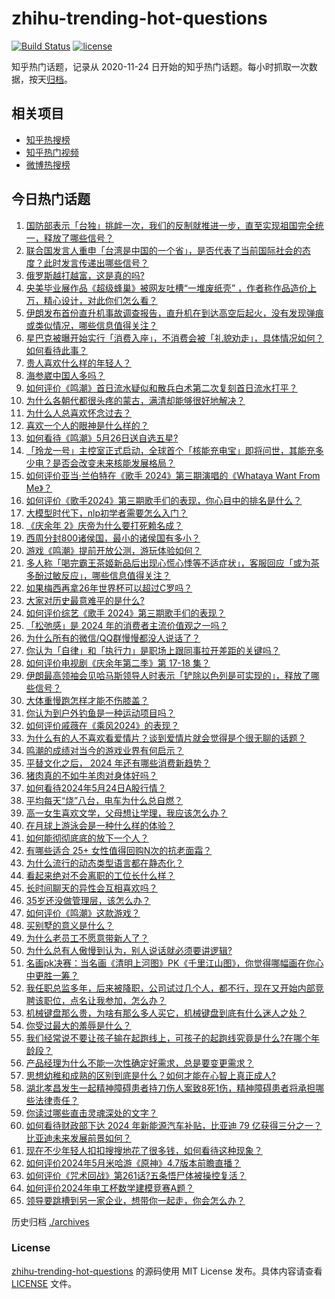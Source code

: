 # zhihu-trending-hot-questions

[![Build Status](https://github.com/justjavac/zhihu-trending-hot-questions/workflows/ci/badge.svg?branch=master)](https://github.com/justjavac/zhihu-trending-hot-questions/actions)
[![license](https://img.shields.io/github/license/justjavac/zhihu-trending-hot-questions)](https://github.com/justjavac/zhihu-trending-hot-questions/blob/master/LICENSE)

知乎热门话题，记录从 2020-11-24
日开始的知乎热门话题。每小时抓取一次数据，按天[归档](./archives)。

## 相关项目

- [知乎热搜榜](https://github.com/justjavac/zhihu-trending-top-search)
- [知乎热门视频](https://github.com/justjavac/zhihu-trending-hot-video)
- [微博热搜榜](https://github.com/justjavac/weibo-trending-hot-search)

## 今日热门话题

<!-- BEGIN -->
<!-- 最后更新时间 Sat May 25 2024 05:16:27 GMT+0800 (China Standard Time) -->

1. [国防部表示「台独」挑衅一次，我们的反制就推进一步，直至实现祖国完全统一，释放了哪些信号？](https://www.zhihu.com/question/657026683)
1. [联合国发言人重申「台湾是中国的一个省」，是否代表了当前国际社会的态度？此时发言传递出哪些信号？](https://www.zhihu.com/question/657058376)
1. [俄罗斯越打越富，这是真的吗?](https://www.zhihu.com/question/656907254)
1. [央美毕业展作品《超级蜂巢》被网友吐槽“一堆废纸壳” ，作者称作品造价上万，精心设计，对此你们怎么看？](https://www.zhihu.com/question/657035134)
1. [伊朗发布首份直升机事故调查报告，直升机在到达高空后起火，没有发现弹痕或类似情况，哪些信息值得关注？](https://www.zhihu.com/question/657000549)
1. [星巴克被曝开始实行「消费入座」，不消费会被「礼貌劝走」，具体情况如何？如何看待此事？](https://www.zhihu.com/question/657035264)
1. [贵人喜欢什么样的年轻人？](https://www.zhihu.com/question/652859628)
1. [海参崴中国人多吗？](https://www.zhihu.com/question/362187335)
1. [如何评价《鸣潮》首日流水疑似和散兵白术第二次复刻首日流水打平？](https://www.zhihu.com/question/656987967)
1. [为什么各朝代都很头疼的蒙古，满清却能够很好地解决？](https://www.zhihu.com/question/599870965)
1. [为什么人总喜欢怀念过去？](https://www.zhihu.com/question/654386129)
1. [喜欢一个人的眼神是什么样的？](https://www.zhihu.com/question/23972203)
1. [如何看待《鸣潮》5月26日送自选五星?](https://www.zhihu.com/question/657053600)
1. [「玲龙一号」主控室正式启动，全球首个「核能充电宝」即将问世，其能充多少电？是否会改变未来核能发展格局？](https://www.zhihu.com/question/656806105)
1. [如何评价亚当·兰伯特在《歌手 2024》第三期演唱的《Whataya Want From Me》？](https://www.zhihu.com/question/657039376)
1. [如何评价《歌手2024》第三期歌手们的表现，你心目中的排名是什么？](https://www.zhihu.com/question/657017111)
1. [大模型时代下，nlp初学者需要怎么入门？](https://www.zhihu.com/question/595292943)
1. [《庆余年 2》庆帝为什么要打死赖名成？](https://www.zhihu.com/question/656856026)
1. [西周分封800诸侯国，最小的诸侯国有多小？](https://www.zhihu.com/question/527888692)
1. [游戏《鸣潮》提前开放公测，游玩体验如何？](https://www.zhihu.com/question/656905412)
1. [多人称「喝完霸王茶姬新品后出现心慌心悸等不适症状」，客服回应「或为茶多酚过敏反应」，哪些信息值得关注？](https://www.zhihu.com/question/656919927)
1. [如果梅西再拿26年世界杯可以超过C罗吗？](https://www.zhihu.com/question/656336583)
1. [大家对历史最意难平的是什么?](https://www.zhihu.com/question/656241790)
1. [如何评价综艺《歌手 2024》第三期歌手们的表现？](https://www.zhihu.com/question/656926347)
1. [「松弛感」是 2024 年的消费者主流价值观之一吗？](https://www.zhihu.com/question/656902748)
1. [为什么所有的微信/QQ群慢慢都没人说话了？](https://www.zhihu.com/question/638714430)
1. [你认为「自律」和「执行力」是职场上跟同事拉开差距的关键吗？](https://www.zhihu.com/question/653431148)
1. [如何评价电视剧《庆余年第二季》第 17-18 集？](https://www.zhihu.com/question/656940455)
1. [伊朗最高领袖会见哈马斯领导人时表示「铲除以色列是可实现的」，释放了哪些信号？](https://www.zhihu.com/question/656935057)
1. [大体重慢跑怎样才能不伤膝盖？](https://www.zhihu.com/question/656480205)
1. [你认为到户外钓鱼是一种运动项目吗？](https://www.zhihu.com/question/655372276)
1. [如何评价戚薇在《乘风2024》的表现？](https://www.zhihu.com/question/655258558)
1. [为什么有的人不喜欢看爱情片？谈到爱情片就会觉得是个很无聊的话题？](https://www.zhihu.com/question/36694957)
1. [鸣潮的成绩对当今的游戏业界有何启示？](https://www.zhihu.com/question/657018015)
1. [平替文化之后， 2024 年还有哪些消费新趋势？](https://www.zhihu.com/question/657035452)
1. [猪肉真的不如牛羊肉对身体好吗？](https://www.zhihu.com/question/311153912)
1. [如何看待2024年5月24日A股行情？](https://www.zhihu.com/question/656893464)
1. [平均每天“烧”八台，电车为什么总自燃？](https://www.zhihu.com/question/642765104)
1. [高一女生喜欢文学，父母想让学理，我应该怎么办？](https://www.zhihu.com/question/655489619)
1. [在月球上游泳会是一种什么样的体验？](https://www.zhihu.com/question/440028850)
1. [如何能彻彻底底的放下一个人？](https://www.zhihu.com/question/417062982)
1. [有哪些适合 25+ 女性值得回购N次的抗老面霜？](https://www.zhihu.com/question/653888902)
1. [为什么流行的动态类型语言都在静态化？](https://www.zhihu.com/question/656967751)
1. [看起来绝对不会离职的工位长什么样？](https://www.zhihu.com/question/621565058)
1. [长时间聊天的异性会互相喜欢吗？](https://www.zhihu.com/question/653303757)
1. [35岁还没做管理层，该怎么办？](https://www.zhihu.com/question/572644474)
1. [如何评价《鸣潮》这款游戏？](https://www.zhihu.com/question/656905211)
1. [买别墅的意义是什么？](https://www.zhihu.com/question/276461256)
1. [为什么老员工不愿意带新人了？](https://www.zhihu.com/question/656870197)
1. [为什么总有人傲慢到认为，别人说话就必须要讲逻辑?](https://www.zhihu.com/question/656632662)
1. [名画pk决赛：当名画《清明上河图》PK《千里江山图》，你觉得哪幅画在你心中更胜一筹？](https://www.zhihu.com/question/656999935)
1. [我任职总监多年，后来被降职，公司试过几个人，都不行，现在又开始内部竞聘该职位，点名让我参加，怎么办？](https://www.zhihu.com/question/655952018)
1. [机械键盘那么贵，为啥有那么多人买它，机械键盘到底有什么迷人之处？](https://www.zhihu.com/question/654183652)
1. [你受过最大的羞辱是什么？](https://www.zhihu.com/question/20794578)
1. [我们经常说不要让孩子输在起跑线上，可孩子的起跑线究竟是什么?在哪个年龄段？](https://www.zhihu.com/question/655659804)
1. [产品经理为什么不能一次性确定好需求，总是要变更需求？](https://www.zhihu.com/question/655127036)
1. [思想幼稚和成熟的区别到底是什么？如何才能在心智上真正成人?](https://www.zhihu.com/question/656857635)
1. [湖北孝昌发生一起精神障碍患者持刀伤人案致8死1伤，精神障碍患者将承担哪些法律责任？](https://www.zhihu.com/question/656932760)
1. [你读过哪些直击灵魂深处的文字？](https://www.zhihu.com/question/652567900)
1. [如何看待财政部下达 2024 年新能源汽车补贴，比亚迪 79 亿获得三分之一？比亚迪未来发展前景如何？](https://www.zhihu.com/question/656850082)
1. [现在不少年轻人扣扣搜搜地花了很多钱，如何看待这种现象？](https://www.zhihu.com/question/656904686)
1. [如何评价2024年5月米哈游《原神》4.7版本前瞻直播？](https://www.zhihu.com/question/656802241)
1. [如何评价《咒术回战》第261话?五条悟尸体被操控复活？](https://www.zhihu.com/question/656913871)
1. [如何评价2024年电工杯数学建模竞赛A题？](https://www.zhihu.com/question/657002849)
1. [领导要跳槽到另一家企业，想带你一起走，你会怎么办？](https://www.zhihu.com/question/656783746)

<!-- END -->

历史归档 [./archives](./archives)

### License

[zhihu-trending-hot-questions](https://github.com/justjavac/zhihu-trending-hot-questions)
的源码使用 MIT License 发布。具体内容请查看 [LICENSE](./LICENSE) 文件。
